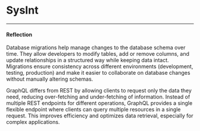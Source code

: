 # SysInt
___

#### Reflection
Database migrations help manage changes to the database schema over time. They allow developers to modify tables, add or remove columns, and update relationships in a structured way while keeping data intact. Migrations ensure consistency across different environments (development, testing, production) and make it easier to collaborate on database changes without manually altering schemas. <br/>

GraphQL differs from REST by allowing clients to request only the data they need, reducing over-fetching and under-fetching of information. Instead of multiple REST endpoints for different operations, GraphQL provides a single flexible endpoint where clients can query multiple resources in a single request. This improves efficiency and optimizes data retrieval, especially for complex applications.

